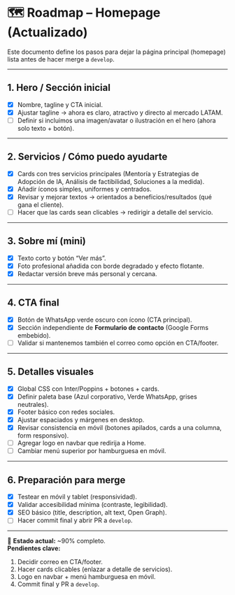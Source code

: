 # 🗺️ Roadmap – Homepage (Actualizado)

Este documento define los pasos para dejar la página principal (homepage) lista antes de hacer merge a `develop`.

---

## 1. Hero / Sección inicial
- [x] Nombre, tagline y CTA inicial.  
- [x] Ajustar tagline → ahora es claro, atractivo y directo al mercado LATAM.  
- [ ] Definir si incluimos una imagen/avatar o ilustración en el hero (ahora solo texto + botón).  

---

## 2. Servicios / Cómo puedo ayudarte
- [x] Cards con tres servicios principales (Mentoría y Estrategias de Adopción de IA, Análisis de factibilidad, Soluciones a la medida).  
- [x] Añadir íconos simples, uniformes y centrados.  
- [x] Revisar y mejorar textos → orientados a beneficios/resultados (qué gana el cliente).  
- [ ] Hacer que las cards sean clicables → redirigir a detalle del servicio.  

---

## 3. Sobre mí (mini)
- [x] Texto corto y botón “Ver más”.  
- [x] Foto profesional añadida con borde degradado y efecto flotante.  
- [x] Redactar versión breve más personal y cercana.  

---

## 4. CTA final
- [x] Botón de WhatsApp verde oscuro con ícono (CTA principal).  
- [x] Sección independiente de **Formulario de contacto** (Google Forms embebido).  
- [ ] Validar si mantenemos también el correo como opción en CTA/footer.  

---

## 5. Detalles visuales
- [x] Global CSS con Inter/Poppins + botones + cards.  
- [x] Definir paleta base (Azul corporativo, Verde WhatsApp, grises neutrales).  
- [x] Footer básico con redes sociales.  
- [x] Ajustar espaciados y márgenes en desktop.  
- [x] Revisar consistencia en móvil (botones apilados, cards a una columna, form responsivo).  
- [ ] Agregar logo en navbar que redirija a Home.  
- [ ] Cambiar menú superior por hamburguesa en móvil.  

---

## 6. Preparación para merge
- [x] Testear en móvil y tablet (responsividad).  
- [x] Validar accesibilidad mínima (contraste, legibilidad).  
- [x] SEO básico (title, description, alt text, Open Graph).  
- [ ] Hacer commit final y abrir PR a `develop`.  

---

📌 **Estado actual:** ~90% completo.  
**Pendientes clave:**  
1. Decidir correo en CTA/footer.  
2. Hacer cards clicables (enlazar a detalle de servicios).  
3. Logo en navbar + menú hamburguesa en móvil.  
4. Commit final y PR a `develop`.  
